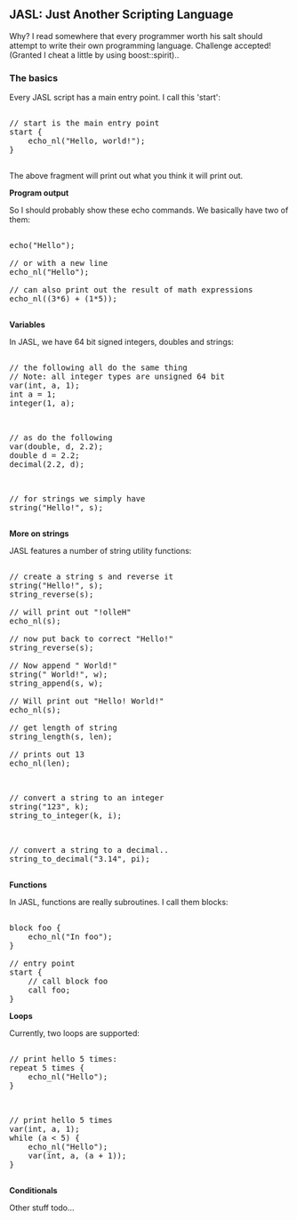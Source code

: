 JASL: Just Another Scripting Language
-------------------------------------

Why? I read somewhere that every programmer worth his salt should attempt to write their own programming language. Challenge accepted! (Granted I cheat a little by using boost::spirit)..

### The basics

Every JASL script has a main entry point. I call this 'start':

<pre>

// start is the main entry point
start {
    echo_nl("Hello, world!");
}

</pre>

The above fragment will print out what you think it will print out. 

**Program output**

So I should probably show these echo commands. We basically have two of them:

<pre>

echo("Hello"); 

// or with a new line
echo_nl("Hello");

// can also print out the result of math expressions
echo_nl((3*6) + (1*5));

</pre>

**Variables**

In JASL, we have 64 bit signed integers, doubles and strings:
<pre>

// the following all do the same thing
// Note: all integer types are unsigned 64 bit
var(int, a, 1);
int a = 1;
integer(1, a);

</pre>

<pre>

// as do the following
var(double, d, 2.2);
double d = 2.2;
decimal(2.2, d);

</pre>

<pre>

// for strings we simply have
string("Hello!", s);

</pre>

**More on strings**

JASL features a number of string utility functions:

<pre>

// create a string s and reverse it
string("Hello!", s);
string_reverse(s);

// will print out "!olleH"
echo_nl(s); 

// now put back to correct "Hello!"
string_reverse(s);

// Now append " World!"
string(" World!", w);
string_append(s, w);

// Will print out "Hello! World!"
echo_nl(s);

// get length of string
string_length(s, len);

// prints out 13
echo_nl(len);

</pre>

<pre>

// convert a string to an integer
string("123", k);
string_to_integer(k, i);

</pre>

<pre>

// convert a string to a decimal..
string_to_decimal("3.14", pi);

</pre>

**Functions**

In JASL, functions are really subroutines. I call them blocks:

<pre>

block foo {
    echo_nl("In foo");
}

// entry point
start {
    // call block foo
    call foo;
}
</pre>

**Loops**

Currently, two loops are supported:

<pre>

// print hello 5 times:
repeat 5 times {
    echo_nl("Hello");
}

</pre>

<pre>

// print hello 5 times
var(int, a, 1);
while (a < 5) {
    echo_nl("Hello");
    var(int, a, (a + 1));
}

</pre>

**Conditionals**

Other stuff todo...
